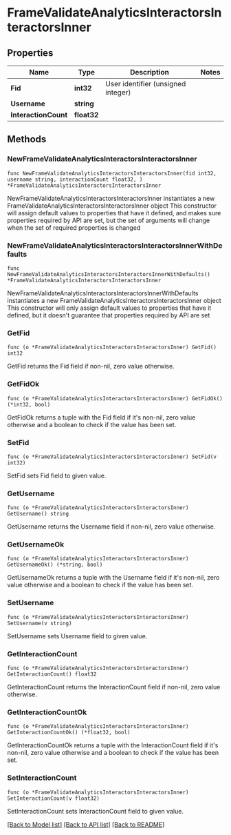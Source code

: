 # FrameValidateAnalyticsInteractorsInteractorsInner

## Properties

Name | Type | Description | Notes
------------ | ------------- | ------------- | -------------
**Fid** | **int32** | User identifier (unsigned integer) | 
**Username** | **string** |  | 
**InteractionCount** | **float32** |  | 

## Methods

### NewFrameValidateAnalyticsInteractorsInteractorsInner

`func NewFrameValidateAnalyticsInteractorsInteractorsInner(fid int32, username string, interactionCount float32, ) *FrameValidateAnalyticsInteractorsInteractorsInner`

NewFrameValidateAnalyticsInteractorsInteractorsInner instantiates a new FrameValidateAnalyticsInteractorsInteractorsInner object
This constructor will assign default values to properties that have it defined,
and makes sure properties required by API are set, but the set of arguments
will change when the set of required properties is changed

### NewFrameValidateAnalyticsInteractorsInteractorsInnerWithDefaults

`func NewFrameValidateAnalyticsInteractorsInteractorsInnerWithDefaults() *FrameValidateAnalyticsInteractorsInteractorsInner`

NewFrameValidateAnalyticsInteractorsInteractorsInnerWithDefaults instantiates a new FrameValidateAnalyticsInteractorsInteractorsInner object
This constructor will only assign default values to properties that have it defined,
but it doesn't guarantee that properties required by API are set

### GetFid

`func (o *FrameValidateAnalyticsInteractorsInteractorsInner) GetFid() int32`

GetFid returns the Fid field if non-nil, zero value otherwise.

### GetFidOk

`func (o *FrameValidateAnalyticsInteractorsInteractorsInner) GetFidOk() (*int32, bool)`

GetFidOk returns a tuple with the Fid field if it's non-nil, zero value otherwise
and a boolean to check if the value has been set.

### SetFid

`func (o *FrameValidateAnalyticsInteractorsInteractorsInner) SetFid(v int32)`

SetFid sets Fid field to given value.


### GetUsername

`func (o *FrameValidateAnalyticsInteractorsInteractorsInner) GetUsername() string`

GetUsername returns the Username field if non-nil, zero value otherwise.

### GetUsernameOk

`func (o *FrameValidateAnalyticsInteractorsInteractorsInner) GetUsernameOk() (*string, bool)`

GetUsernameOk returns a tuple with the Username field if it's non-nil, zero value otherwise
and a boolean to check if the value has been set.

### SetUsername

`func (o *FrameValidateAnalyticsInteractorsInteractorsInner) SetUsername(v string)`

SetUsername sets Username field to given value.


### GetInteractionCount

`func (o *FrameValidateAnalyticsInteractorsInteractorsInner) GetInteractionCount() float32`

GetInteractionCount returns the InteractionCount field if non-nil, zero value otherwise.

### GetInteractionCountOk

`func (o *FrameValidateAnalyticsInteractorsInteractorsInner) GetInteractionCountOk() (*float32, bool)`

GetInteractionCountOk returns a tuple with the InteractionCount field if it's non-nil, zero value otherwise
and a boolean to check if the value has been set.

### SetInteractionCount

`func (o *FrameValidateAnalyticsInteractorsInteractorsInner) SetInteractionCount(v float32)`

SetInteractionCount sets InteractionCount field to given value.



[[Back to Model list]](../README.md#documentation-for-models) [[Back to API list]](../README.md#documentation-for-api-endpoints) [[Back to README]](../README.md)


